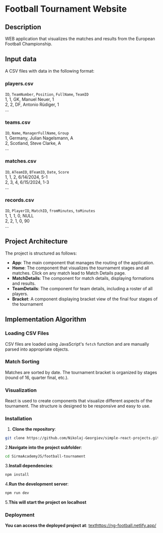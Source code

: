 # Football Tournament Website

## Description

WEB application that visualizes the matches and results
from the European Football Championship.

## Input data

A CSV files with data in the following format:

### players.csv

`ID`, `TeamNumber`, `Position`, `FullName`, `TeamID`  
1, 1, GK, Manuel Neuer, 1  
2, 2, DF, Antonio Rüdiger, 1  
...

### teams.csv

`ID`, `Name`, `ManagerFullName`, `Group`  
1, Germany, Julian Nagelsmann, A  
2, Scotland, Steve Clarke, A  
...

### matches.csv

`ID`, `ATeamID`, `BTeamID`, `Date`, `Score`  
1, 1, 2, 6/14/2024, 5-1  
2, 3, 4, 6/15/2024, 1-3  
...

### records.csv

`ID`, `PlayerID`, `MatchID`, `fromMinutes`, `toMinutes`  
1, 1, 1, 0, NULL  
2, 2, 1, 0, 90  
...

## Project Architecture

The project is structured as follows:

- **App**: The main component that manages the routing of the application.
- **Home**: The component that visualizes the tournament stages and all matches. Click on any match lead to Match Details page.
- **MatchDetails**: The component for match details, displaying formations and results.
- **TeamDetails**: The component for team details, including a roster of all players.
- **Bracket**: A component displaying bracket view of the final four stages of the tournament

## Implementation Algorithm

### Loading CSV Files

CSV files are loaded using JavaScript's `fetch` function and are manually parsed into appropriate objects.

### Match Sorting

Matches are sorted by date. The tournament bracket is organized by stages (round of 16, quarter final, etc.).

### Visualization

React is used to create components that visualize different aspects of the tournament. The structure is designed to be responsive and easy to use.

### Installation

1. **Clone the repository**:

```bash
git clone https://github.com/Nikolaj-Georgiev/simple-react-projects.git
```

2.**Navigate into the project subfolder**:

```bash
cd SirmaAcademyJS/football-tournament
```

3.**Install dependencies**:

```bash
npm install
```

4.**Run the development server**:

```bash
npm run dev
```

5.**This will start the project on localhost**

### Deployment

**You can access the deployed project at**:
[text](https://ng-football.netlify.app/)https://ng-football.netlify.app/
